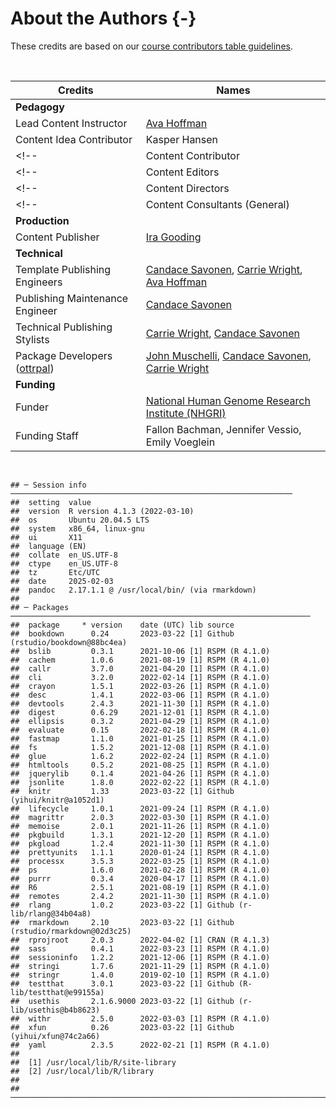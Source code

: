 
# About the Authors {-}

These credits are based on our [course contributors table guidelines](https://github.com/jhudsl/OTTR_Template/wiki/How-to-give-credits).

&nbsp;
&nbsp;

|Credits|Names|
|-------|-----|
|**Pedagogy**||
|Lead Content Instructor|[Ava Hoffman]|
|Content Idea Contributor|Kasper Hansen|
<!-- |Content Contributor | [Jeff Leek], [Michael Schatz], [Frederick Tan]| -->
<!-- |Content Editors| [Katherine Cox], Natalie Kucher, [Frederick Tan]| -->
<!-- |Content Directors | Kasper Hansen, [Jeff Leek], [Frederick Tan]| -->
<!-- |Content Consultants (General) | [Jeff Leek], [Frederick Tan], [Carrie Wright] | -->
|**Production**||
|Content Publisher|[Ira Gooding]|
|**Technical**||
|Template Publishing Engineers|[Candace Savonen], [Carrie Wright], [Ava Hoffman]|
|Publishing Maintenance Engineer|[Candace Savonen]|
|Technical Publishing Stylists|[Carrie Wright], [Candace Savonen]|
|Package Developers ([ottrpal])|[John Muschelli], [Candace Savonen], [Carrie Wright]|
|**Funding**||
|Funder| [National Human Genome Research Institute (NHGRI)] |
|Funding Staff| Fallon Bachman, Jennifer Vessio, Emily Voeglein|

&nbsp;


```
## ─ Session info ───────────────────────────────────────────────────────────────
##  setting  value
##  version  R version 4.1.3 (2022-03-10)
##  os       Ubuntu 20.04.5 LTS
##  system   x86_64, linux-gnu
##  ui       X11
##  language (EN)
##  collate  en_US.UTF-8
##  ctype    en_US.UTF-8
##  tz       Etc/UTC
##  date     2025-02-03
##  pandoc   2.17.1.1 @ /usr/local/bin/ (via rmarkdown)
## 
## ─ Packages ───────────────────────────────────────────────────────────────────
##  package     * version    date (UTC) lib source
##  bookdown      0.24       2023-03-22 [1] Github (rstudio/bookdown@88bc4ea)
##  bslib         0.3.1      2021-10-06 [1] RSPM (R 4.1.0)
##  cachem        1.0.6      2021-08-19 [1] RSPM (R 4.1.0)
##  callr         3.7.0      2021-04-20 [1] RSPM (R 4.1.0)
##  cli           3.2.0      2022-02-14 [1] RSPM (R 4.1.0)
##  crayon        1.5.1      2022-03-26 [1] RSPM (R 4.1.0)
##  desc          1.4.1      2022-03-06 [1] RSPM (R 4.1.0)
##  devtools      2.4.3      2021-11-30 [1] RSPM (R 4.1.0)
##  digest        0.6.29     2021-12-01 [1] RSPM (R 4.1.0)
##  ellipsis      0.3.2      2021-04-29 [1] RSPM (R 4.1.0)
##  evaluate      0.15       2022-02-18 [1] RSPM (R 4.1.0)
##  fastmap       1.1.0      2021-01-25 [1] RSPM (R 4.1.0)
##  fs            1.5.2      2021-12-08 [1] RSPM (R 4.1.0)
##  glue          1.6.2      2022-02-24 [1] RSPM (R 4.1.0)
##  htmltools     0.5.2      2021-08-25 [1] RSPM (R 4.1.0)
##  jquerylib     0.1.4      2021-04-26 [1] RSPM (R 4.1.0)
##  jsonlite      1.8.0      2022-02-22 [1] RSPM (R 4.1.0)
##  knitr         1.33       2023-03-22 [1] Github (yihui/knitr@a1052d1)
##  lifecycle     1.0.1      2021-09-24 [1] RSPM (R 4.1.0)
##  magrittr      2.0.3      2022-03-30 [1] RSPM (R 4.1.0)
##  memoise       2.0.1      2021-11-26 [1] RSPM (R 4.1.0)
##  pkgbuild      1.3.1      2021-12-20 [1] RSPM (R 4.1.0)
##  pkgload       1.2.4      2021-11-30 [1] RSPM (R 4.1.0)
##  prettyunits   1.1.1      2020-01-24 [1] RSPM (R 4.1.0)
##  processx      3.5.3      2022-03-25 [1] RSPM (R 4.1.0)
##  ps            1.6.0      2021-02-28 [1] RSPM (R 4.1.0)
##  purrr         0.3.4      2020-04-17 [1] RSPM (R 4.1.0)
##  R6            2.5.1      2021-08-19 [1] RSPM (R 4.1.0)
##  remotes       2.4.2      2021-11-30 [1] RSPM (R 4.1.0)
##  rlang         1.0.2      2023-03-22 [1] Github (r-lib/rlang@34b04a8)
##  rmarkdown     2.10       2023-03-22 [1] Github (rstudio/rmarkdown@02d3c25)
##  rprojroot     2.0.3      2022-04-02 [1] CRAN (R 4.1.3)
##  sass          0.4.1      2022-03-23 [1] RSPM (R 4.1.0)
##  sessioninfo   1.2.2      2021-12-06 [1] RSPM (R 4.1.0)
##  stringi       1.7.6      2021-11-29 [1] RSPM (R 4.1.0)
##  stringr       1.4.0      2019-02-10 [1] RSPM (R 4.1.0)
##  testthat      3.0.1      2023-03-22 [1] Github (R-lib/testthat@e99155a)
##  usethis       2.1.6.9000 2023-03-22 [1] Github (r-lib/usethis@b4b8623)
##  withr         2.5.0      2022-03-03 [1] RSPM (R 4.1.0)
##  xfun          0.26       2023-03-22 [1] Github (yihui/xfun@74c2a66)
##  yaml          2.3.5      2022-02-21 [1] RSPM (R 4.1.0)
## 
##  [1] /usr/local/lib/R/site-library
##  [2] /usr/local/lib/R/library
## 
## ──────────────────────────────────────────────────────────────────────────────
```

<!-- Author information -->


[Katherine Cox]: https://publichealth.jhu.edu/faculty/4170/katherine-cox
[Ira Gooding]: https://publichealth.jhu.edu/faculty/4130/ira-gooding
[Ava Hoffman]: https://www.avahoffman.com/
[Jeff Leek]: https://jtleek.com/
[John Muschelli]: https://johnmuschelli.com/
[National Human Genome Research Institute (NHGRI)]: https://www.genome.gov/
[Candace Savonen]: https://www.cansavvy.com/
[Michael Schatz]: http://schatz-lab.org/
[Frederick Tan]: https://carnegiescience.edu/frederick-tan
[Carrie Wright]: https://carriewright11.github.io/

<!-- Links -->

[Ottrpal]: https://github.com/jhudsl/ottrpal

<!-- Fill out this table using these instructions: https://github.com/jhudsl/DaSL_Course_Template_Bookdown/wiki/How-to-give-credits

For JHU courses, You will need to add Ira as a credit:

|Content Publisher|[Ira Gooding]|
...
[Ira Gooding]: https://publichealth.jhu.edu/faculty/4130/ira-gooding
-->
